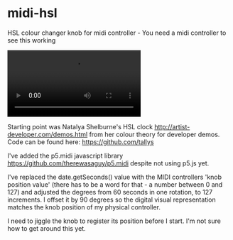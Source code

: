 # midi-hsl
HSL colour changer knob for midi controller - You need a midi controller to see this working

![midi hsl screenshot](images/midi-hsl.ogv)

Starting point was Natalya Shelburne's HSL clock http://artist-developer.com/demos.html from her colour theory for developer demos. Code can be found here: https://github.com/tallys

I've added the p5.midi javascript library https://github.com/therewasaguy/p5.midi despite not using p5.js yet.

I've replaced the date.getSeconds() value with the MIDI controllers 'knob position value' (there has to be a word for that - a number between 0 and 127) and adjusted the degrees from 60 seconds in one rotation, to 127 increments.
I offset it by 90 degrees so the digital visual representation matches the knob position of my physical controller.

I need to jiggle the knob to register its position before I start. I'm not sure how to get around this yet.
